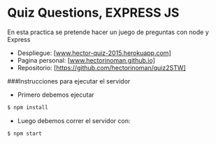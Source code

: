 # Quiz Questions, EXPRESS JS

En esta practica se pretende hacer un juego de preguntas con node y Express

- Despliegue: [www.hector-quiz-2015.herokuapp.com]
- Pagina personal: [www.hectorinoman.github.io]
- Repositorio: [https://github.com/hectorinoman/quiz2STW]



###Instrucciones para ejecutar el servidor
- Primero debemos ejecutar
 ```sh
$ npm install
```

- Luego debemos correr el servidor con:

 ```sh
$ npm start
```
